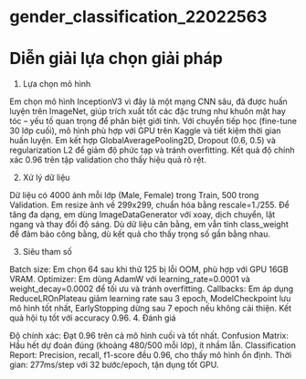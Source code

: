 # gender_classification_22022563
# Diễn giải lựa chọn giải pháp
1. Lựa chọn mô hình

Em chọn mô hình InceptionV3 vì đây là một mạng CNN sâu, đã được huấn luyện trên ImageNet, giúp trích xuất tốt các đặc trưng như khuôn mặt hay tóc – yếu tố quan trọng để phân biệt giới tính. Với chuyển tiếp học (fine-tune 30 lớp cuối), mô hình phù hợp với GPU trên Kaggle và tiết kiệm thời gian huấn luyện. Em kết hợp GlobalAveragePooling2D, Dropout (0.6, 0.5) và regularization L2 để giảm độ phức tạp và tránh overfitting. Kết quả độ chính xác 0.96 trên tập validation cho thấy hiệu quả rõ rệt.

2. Xử lý dữ liệu

Dữ liệu có 4000 ảnh mỗi lớp (Male, Female) trong Train, 500 trong Validation. Em resize ảnh về 299x299, chuẩn hóa bằng rescale=1./255. Để tăng đa dạng, em dùng ImageDataGenerator với xoay, dịch chuyển, lật ngang và thay đổi độ sáng. Dù dữ liệu cân bằng, em vẫn tính class_weight để đảm bảo công bằng, dù kết quả cho thấy trọng số gần bằng nhau.

3. Siêu tham số

Batch size: Em chọn 64 sau khi thử 125 bị lỗi OOM, phù hợp với GPU 16GB VRAM.
Optimizer: Em dùng AdamW với learning_rate=0.0001 và weight_decay=0.0002 để tối ưu và tránh overfitting.
Callbacks: Em áp dụng ReduceLROnPlateau giảm learning rate sau 3 epoch, ModelCheckpoint lưu mô hình tốt nhất, EarlyStopping dừng sau 7 epoch nếu không cải thiện. Kết quả hội tụ tốt với accuracy 0.96.
4. Đánh giá

Độ chính xác: Đạt 0.96 trên cả mô hình cuối và tốt nhất.
Confusion Matrix: Hầu hết dự đoán đúng (khoảng 480/500 mỗi lớp), ít nhầm lẫn.
Classification Report: Precision, recall, f1-score đều 0.96, cho thấy mô hình ổn định.
Thời gian: 277ms/step với 32 bước/epoch, tận dụng tốt GPU.
